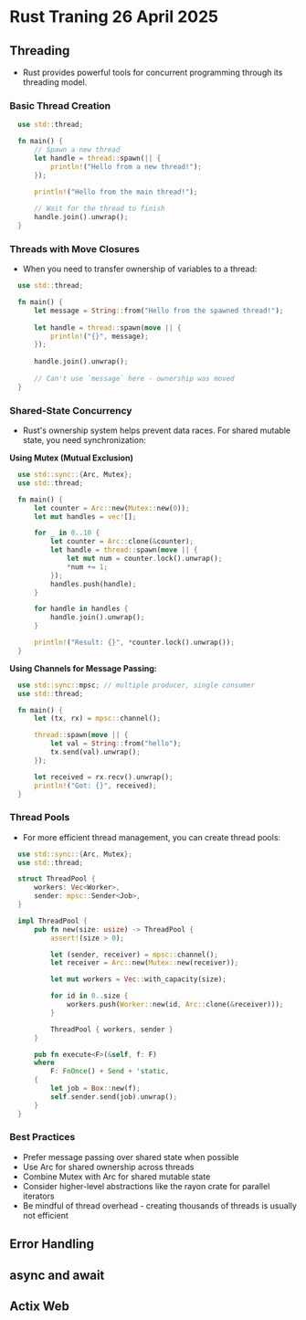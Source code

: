 # Rust Traning 26 April 2025

## Threading

- Rust provides powerful tools for concurrent programming through its threading model.

### Basic Thread Creation

```rust
  use std::thread;

  fn main() {
      // Spawn a new thread
      let handle = thread::spawn(|| {
          println!("Hello from a new thread!");
      });

      println!("Hello from the main thread!");
      
      // Wait for the thread to finish
      handle.join().unwrap();
  }
```

### Threads with Move Closures

- When you need to transfer ownership of variables to a thread:

```rust
  use std::thread;

  fn main() {
      let message = String::from("Hello from the spawned thread!");
      
      let handle = thread::spawn(move || {
          println!("{}", message);
      });
      
      handle.join().unwrap();
      
      // Can't use `message` here - ownership was moved
  }
```

### Shared-State Concurrency

- Rust's ownership system helps prevent data races. For shared mutable state, you need synchronization:
  
**Using Mutex (Mutual Exclusion)**

```rust
  use std::sync::{Arc, Mutex};
  use std::thread;

  fn main() {
      let counter = Arc::new(Mutex::new(0));
      let mut handles = vec![];

      for _ in 0..10 {
          let counter = Arc::clone(&counter);
          let handle = thread::spawn(move || {
              let mut num = counter.lock().unwrap();
              *num += 1;
          });
          handles.push(handle);
      }

      for handle in handles {
          handle.join().unwrap();
      }

      println!("Result: {}", *counter.lock().unwrap());
  }
```

**Using Channels for Message Passing:**

```rust
  use std::sync::mpsc; // multiple producer, single consumer
  use std::thread;

  fn main() {
      let (tx, rx) = mpsc::channel();

      thread::spawn(move || {
          let val = String::from("hello");
          tx.send(val).unwrap();
      });

      let received = rx.recv().unwrap();
      println!("Got: {}", received);
  }
```

### Thread Pools

- For more efficient thread management, you can create thread pools:

```rust
  use std::sync::{Arc, Mutex};
  use std::thread;

  struct ThreadPool {
      workers: Vec<Worker>,
      sender: mpsc::Sender<Job>,
  }

  impl ThreadPool {
      pub fn new(size: usize) -> ThreadPool {
          assert!(size > 0);

          let (sender, receiver) = mpsc::channel();
          let receiver = Arc::new(Mutex::new(receiver));

          let mut workers = Vec::with_capacity(size);

          for id in 0..size {
              workers.push(Worker::new(id, Arc::clone(&receiver)));
          }

          ThreadPool { workers, sender }
      }

      pub fn execute<F>(&self, f: F)
      where
          F: FnOnce() + Send + 'static,
      {
          let job = Box::new(f);
          self.sender.send(job).unwrap();
      }
  }
```

### Best Practices

- Prefer message passing over shared state when possible
- Use Arc<T> for shared ownership across threads
- Combine Mutex<T> with Arc<T> for shared mutable state
- Consider higher-level abstractions like the rayon crate for parallel iterators
- Be mindful of thread overhead - creating thousands of threads is usually not efficient
  
## Error Handling

## async and await

## Actix Web
